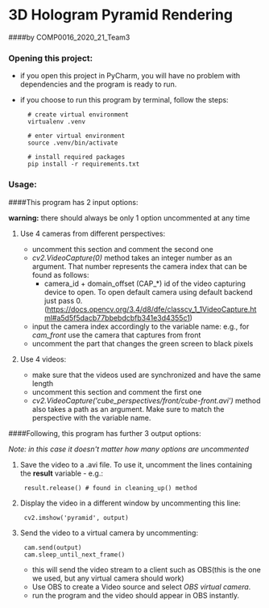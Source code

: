 # 3D Hologram Pyramid Rendering
####by COMP0016_2020_21_Team3

###

### Opening this project:
- if you open this project in PyCharm, you will have no problem with dependencies and the program is ready to run.
- if you choose to run this program by terminal, follow the steps:
 
        # create virtual environment
        virtualenv .venv 
    
        # enter virtual environment
        source .venv/bin/activate
    
        # install required packages
        pip install -r requirements.txt
    

### Usage:

####This program has 2 input options:

**warning:** there should always be only 1 option uncommented at any time

1. Use 4 cameras from different perspectives:
    - uncomment this section and comment the second one
    - *cv2.VideoCapture(0)* method takes an integer number as an argument. That number represents the camera index that can be found as follows:
      - camera_id + domain_offset (CAP_*) id of the video capturing device to open. To open default camera using default backend just pass 0.(https://docs.opencv.org/3.4/d8/dfe/classcv_1_1VideoCapture.html#a5d5f5dacb77bbebdcbfb341e3d4355c1)
    - input the camera index accordingly to the variable name: e.g., for *cam_front* use the camera that captures from front
    - uncomment the part that changes the green screen to black pixels
    
2. Use 4 videos:
    - make sure that the videos used are synchronized and have the same length
    - uncomment this section and comment the first one
    - *cv2.VideoCapture('cube_perspectives/front/cube-front.avi')* method also takes a path as an argument. Make sure to match the perspective with the variable name.
    
####Following, this program has further 3 output options:

*Note: in this case it doesn't matter how many options are uncommented*

1. Save the video to a .avi file. To use it, uncomment the lines containing the **result** variable - e.g.:
   
        result.release() # found in cleaning_up() method

2. Display the video in a different window by uncommenting this line:

        cv2.imshow('pyramid', output)

3. Send the video to a virtual camera by uncommenting:

        cam.send(output)
        cam.sleep_until_next_frame()
    - this will send the video stream to a client such as OBS(this is the one we used, but any virtual camera should work)
    - Use OBS to create a Video source and select *OBS virtual camera*.
    - run the program and the video should appear in OBS instantly.
    

